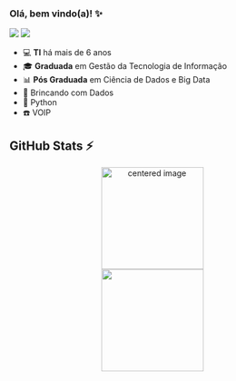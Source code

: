 ### Olá, bem vindo(a)! ✨

[<img src="https://img.shields.io/badge/suelentonello-0A66C2?style=flat-square&logo=linkedin&logoColor=white" />](https://www.linkedin.com/in/suelentonello/)
[<img src="https://img.shields.io/badge/suelentonello96@gmail.com-EA4335?style=flat-square&logo=Gmail&logoColor=white" />](mailto:suelentonello96@gmail.com)

- 💻 **TI** há mais de 6 anos
- 🎓 **Graduada** em Gestão da Tecnologia de Informação
- 📊 **Pós Graduada** em Ciência de Dados e Big Data
- 🎲 Brincando com Dados
- 🐍 Python
- ☎️ VOIP

## GitHub Stats ⚡
<div>
  <a href="https://github.com/suelentonello">
  <center>
    <img height="180em" src="https://github-readme-stats.vercel.app/api?username=suelentonello&show_icons=true&theme=dracula&include_all_commits=true&count_private=true" alt="centered image">
  </center>
  <center>  
    <img height="180em" src="https://github-readme-stats.vercel.app/api/top-langs/?username=suelentonello&layout=compact&langs_count=7&theme=dracula"/> 
  </center>
</div>
